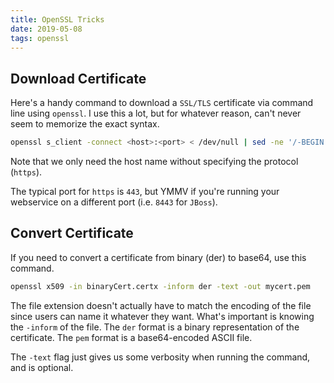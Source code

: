 ```yaml
---
title: OpenSSL Tricks
date: 2019-05-08
tags: openssl
---
```


## Download Certificate

Here's a handy command to download a `SSL/TLS` certificate via command line using `openssl`.  I use this a lot, but for whatever reason, can't never seem to memorize the exact syntax.

```bash
openssl s_client -connect <host>:<port> < /dev/null | sed -ne '/-BEGIN CERTIFICATE-/,/-END CERTIFICATE-/p' > the_certificate.cer
```

Note that we only need the host name without specifying the protocol (`https`).

The typical port for `https` is `443`, but YMMV if you're running your webservice on a different port (i.e. `8443` for `JBoss`).

## Convert Certificate

If you need to convert a certificate from binary (der) to base64, use this command.

```bash
openssl x509 -in binaryCert.certx -inform der -text -out mycert.pem
```
The file extension doesn't actually have to match the encoding of the file since users can name it whatever they want.  What's important is knowing the `-inform` of the file.  The `der` format is a binary representation of the certificate.  The `pem` format is a base64-encoded ASCII file.

The `-text` flag just gives us some verbosity when running the command, and is optional.
